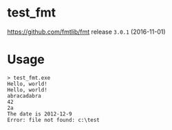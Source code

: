 test_fmt
============================

https://github.com/fmtlib/fmt 
release `3.0.1` (2016-11-01)

# Usage

```
> test_fmt.exe
Hello, world!
Hello, world!
abracadabra
42
2a
The date is 2012-12-9
Error: file not found: c:\test
```